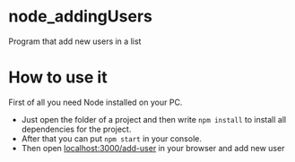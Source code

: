 # node_addingUsers
Program that add new users in a list

# How to use it
First of all you need Node installed on your PC.
* Just open the folder of a project and then write `npm install` to install all dependencies for the project.
* After that you can put `npm start` in your console.
* Then open <ins>localhost:3000/add-user</ins> in your browser and add new user
